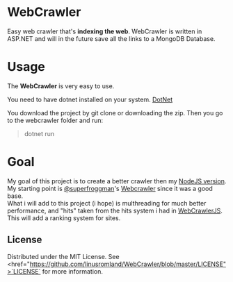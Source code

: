 # WebCrawler

Easy web crawler that's **indexing the web**. WebCrawler is written in ASP.NET and will in the future save all the links to a MongoDB Database. 


# Usage

The **WebCrawler** is very easy to use. 

You need to have dotnet installed on your system.
<a href="https://dotnet.microsoft.com/">DotNet</a>

You download the project by git clone or downloading the zip. 
Then you go to the webcrawler folder and run:

> dotnet run 

# Goal

My goal of this project is to create a better crawler then my <a href="https://github.com/linusromland/WebCrawlerJS">NodeJS version</a>. <br>
My starting point is <a href="https://github.com/superfroggman">@superfroggman</a>'s <a href="https://github.com/superfroggman/WebCrawler">Webcrawler</a> since it was a good base.<br>
What i will add to this project (i hope) is multhreading for much better performance, and "hits" taken from the hits system i had in <a href="https://github.com/linusromland/WebCrawlerJS">WebCrawlerJS</a>. This will add a ranking system for sites. 


<!-- LICENSE -->
## License

Distributed under the MIT License. See <href="https://github.com/linusromland/WebCrawler/blob/master/LICENSE">`LICENSE`</a> for more information.
